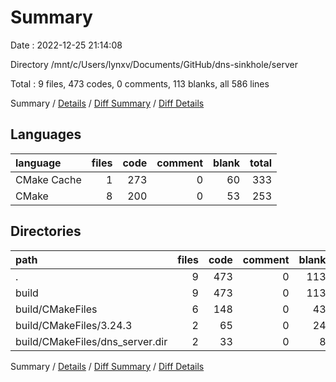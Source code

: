 # Summary

Date : 2022-12-25 21:14:08

Directory /mnt/c/Users/lynxv/Documents/GitHub/dns-sinkhole/server

Total : 9 files,  473 codes, 0 comments, 113 blanks, all 586 lines

Summary / [Details](details.md) / [Diff Summary](diff.md) / [Diff Details](diff-details.md)

## Languages
| language | files | code | comment | blank | total |
| :--- | ---: | ---: | ---: | ---: | ---: |
| CMake Cache | 1 | 273 | 0 | 60 | 333 |
| CMake | 8 | 200 | 0 | 53 | 253 |

## Directories
| path | files | code | comment | blank | total |
| :--- | ---: | ---: | ---: | ---: | ---: |
| . | 9 | 473 | 0 | 113 | 586 |
| build | 9 | 473 | 0 | 113 | 586 |
| build/CMakeFiles | 6 | 148 | 0 | 43 | 191 |
| build/CMakeFiles/3.24.3 | 2 | 65 | 0 | 24 | 89 |
| build/CMakeFiles/dns_server.dir | 2 | 33 | 0 | 8 | 41 |

Summary / [Details](details.md) / [Diff Summary](diff.md) / [Diff Details](diff-details.md)